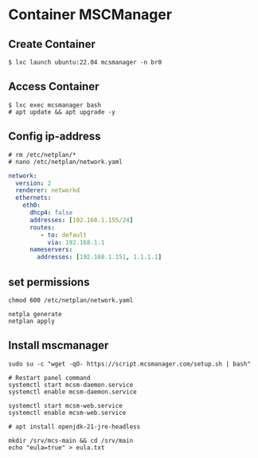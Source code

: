 # Container MSCManager
## Create Container
~~~
$ lxc launch ubuntu:22.04 mcsmanager -n br0
~~~
## Access Container
~~~
$ lxc exec mcsmanager bash
# apt update && apt upgrade -y
~~~
## Config ip-address
~~~
# rm /etc/netplan/*
# nano /etc/netplan/network.yaml
~~~
~~~yaml
network:
  version: 2
  renderer: networkd
  ethernets:
    eth0:
      dhcp4: false
      addresses: [192.168.1.155/24]
      routes:
         - to: default
           via: 192.168.1.1
      nameservers:
        addresses: [192.168.1.151, 1.1.1.1]
~~~ 
## set permissions
~~~
chmod 600 /etc/netplan/network.yaml

netpla generate
netplan apply 
~~~
## Install mscmanager
~~~
sudo su -c "wget -qO- https://script.mcsmanager.com/setup.sh | bash"

# Restart panel command  
systemctl start mcsm-daemon.service
systemctl enable mcsm-daemon.service

systemctl start mcsm-web.service
systemctl enable mcsm-web.service

# apt install openjdk-21-jre-headless

mkdir /srv/mcs-main && cd /srv/main
echo "eula=true" > eula.txt
~~~
<!--stackedit_data:
eyJoaXN0b3J5IjpbMTExMTI0Mzc2OSw5NDAzNDAxMjcsMzM1OT
QzNzI2LC02MzM0OTI5NzgsLTE5ODk3NjI5OTgsMjAyNDUyODMy
MSwtMjAyODk5ODI1NV19
-->